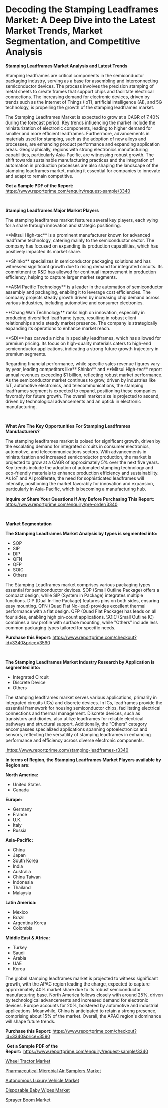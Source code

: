 <p><h1>Decoding the Stamping Leadframes Market: A Deep Dive into the Latest Market Trends, Market Segmentation, and Competitive Analysis</h1></p><p><strong>Stamping Leadframes Market Analysis and Latest Trends</strong></p>
<p><p>Stamping leadframes are critical components in the semiconductor packaging industry, serving as a base for assembling and interconnecting semiconductor devices. The process involves the precision stamping of metal sheets to create frames that support chips and facilitate electrical connections. The increasing demand for electronic devices, driven by trends such as the Internet of Things (IoT), artificial intelligence (AI), and 5G technology, is propelling the growth of the stamping leadframes market.</p><p>The Stamping Leadframes Market is expected to grow at a CAGR of 7.40% during the forecast period. Key trends influencing the market include the miniaturization of electronic components, leading to higher demand for smaller and more efficient leadframes. Furthermore, advancements in materials used for stamping, such as the adoption of new alloys and processes, are enhancing product performance and expanding application areas. Geographically, regions with strong electronics manufacturing capabilities, particularly Asia-Pacific, are witnessing robust growth. The shift towards sustainable manufacturing practices and the integration of automation in production processes are also shaping the landscape of the stamping leadframes market, making it essential for companies to innovate and adapt to remain competitive.</p></p>
<p><strong>Get a Sample PDF of the Report:&nbsp;</strong> <a href="https://www.reportprime.com/enquiry/request-sample/3340">https://www.reportprime.com/enquiry/request-sample/3340</a></p>
<p>&nbsp;</p>
<p><strong>Stamping Leadframes Major Market Players</strong></p>
<p><p>The stamping leadframes market features several key players, each vying for a share through innovation and strategic positioning. </p><p>**Mitsui High-tec** is a prominent manufacturer known for advanced leadframe technology, catering mainly to the semiconductor sector. The company has focused on expanding its production capabilities, which has positively impacted its market share.</p><p>**Shinko** specializes in semiconductor packaging solutions and has witnessed significant growth due to rising demand for integrated circuits. Its commitment to R&D has allowed for continual improvement in production efficiency, helping to capture larger market segments.</p><p>**ASM Pacific Technology** is a leader in the automation of semiconductor assembly and packaging, enabling it to leverage cost efficiencies. The company projects steady growth driven by increasing chip demand across various industries, including automotive and consumer electronics.</p><p>**Chang Wah Technology** ranks high on innovation, especially in producing diversified leadframe types, resulting in robust client relationships and a steady market presence. The company is strategically expanding its operations to enhance market reach.</p><p>**SDI** has carved a niche in specialty leadframes, which has allowed for premium pricing. Its focus on high-quality materials caters to high-end semiconductor applications, indicating a strong future growth trajectory in premium segments.</p><p>Regarding financial performance, while specific sales revenue figures vary by year, leading competitors like** Shinko** and **Mitsui High-tec** report annual revenues exceeding $1 billion, reflecting robust market performance. As the semiconductor market continues to grow, driven by industries like IoT, automotive electronics, and telecommunications, the stamping leadframes segment is expected to expand, positioning these companies favorably for future growth. The overall market size is projected to ascend, driven by technological advancements and an uptick in electronic manufacturing.</p></p>
<p>&nbsp;</p>
<p><strong>What Are The Key Opportunities For Stamping Leadframes Manufacturers?</strong></p>
<p><p>The stamping leadframes market is poised for significant growth, driven by the escalating demand for integrated circuits in consumer electronics, automotive, and telecommunications sectors. With advancements in miniaturization and increased semiconductor production, the market is projected to grow at a CAGR of approximately 5% over the next five years. Key trends include the adoption of automated stamping technology and eco-friendly materials to enhance production efficiency and sustainability. As IoT and AI proliferate, the need for sophisticated leadframes will intensify, positioning the market favorably for innovation and expansion, particularly in Asia-Pacific, which is becoming a manufacturing hub.</p></p>
<p><strong>Inquire or Share Your Questions If Any Before Purchasing This Report:</strong> <a href="https://www.reportprime.com/enquiry/pre-order/3340">https://www.reportprime.com/enquiry/pre-order/3340</a></p>
<p>&nbsp;</p>
<p><strong>Market Segmentation</strong></p>
<p><strong>The Stamping Leadframes Market Analysis by types is segmented into:</strong></p>
<p><ul><li>SOP</li><li>SIP</li><li>DIP</li><li>QFN</li><li>QFP</li><li>SOIC</li><li>Others</li></ul></p>
<p><p>The Stamping Leadframes market comprises various packaging types essential for semiconductor devices. SOP (Small Outline Package) offers a compact design, while SIP (System in Package) integrates multiple functions. DIP (Dual In-line Package) features pins on both sides, ensuring easy mounting. QFN (Quad Flat No-lead) provides excellent thermal performance with a flat design. QFP (Quad Flat Package) has leads on all four sides, enabling high pin-count applications. SOIC (Small Outline IC) combines a low profile with surface mounting, while "Others" include less common packaging types tailored for specific needs.</p></p>
<p><strong>Purchase this Report:&nbsp;</strong><a href="https://www.reportprime.com/checkout?id=3340&price=3590">https://www.reportprime.com/checkout?id=3340&price=3590</a></p>
<p>&nbsp;</p>
<p><strong>The Stamping Leadframes Market Industry Research by Application is segmented into:</strong></p>
<p><ul><li>Integrated Circuit</li><li>Discrete Device</li><li>Others</li></ul></p>
<p><p>The stamping leadframes market serves various applications, primarily in integrated circuits (ICs) and discrete devices. In ICs, leadframes provide the essential framework for housing semiconductor chips, facilitating electrical connections and thermal management. Discrete devices, such as transistors and diodes, also utilize leadframes for reliable electrical pathways and structural support. Additionally, the "Others" category encompasses specialized applications spanning optoelectronics and sensors, reflecting the versatility of stamping leadframes in enhancing performance and efficiency across diverse electronic components.</p></p>
<p><a href="https://www.reportprime.com/stamping-leadframes-r3340">&nbsp;https://www.reportprime.com/stamping-leadframes-r3340</a></p>
<p><strong>In terms of Region, the Stamping Leadframes Market Players available by Region are:</strong></p>
<p>
    <p> <strong> North America: </strong>
        <ul>
            <li>United States</li>
            <li>Canada</li>
        </ul>
        </p> 
    <p> <strong> Europe: </strong>
        <ul>
            <li>Germany</li>
            <li>France</li>
            <li>U.K.</li>
            <li>Italy</li>
            <li>Russia</li>
        </ul>
        </p> 
    <p> <strong> Asia-Pacific: </strong>
        <ul>
            <li>China</li>
            <li>Japan</li>
            <li>South Korea</li>
            <li>India</li>
            <li>Australia</li>
            <li>China Taiwan</li>
            <li>Indonesia</li>
            <li>Thailand</li>
            <li>Malaysia</li>
        </ul>
        </p> 
    <p> <strong> Latin America: </strong>
        <ul>
            <li>Mexico</li>
            <li>Brazil</li>
            <li>Argentina Korea</li>
            <li>Colombia</li>
        </ul>
        </p> 
    <p> <strong> Middle East & Africa: </strong>
        <ul>
            <li>Turkey</li>
            <li>Saudi</li>
            <li>Arabia</li>
            <li>UAE</li>
            <li>Korea</li>
        </ul>
    </p>
    </p>
<p><p>The global stamping leadframes market is projected to witness significant growth, with the APAC region leading the charge, expected to capture approximately 40% market share due to its robust semiconductor manufacturing base. North America follows closely with around 25%, driven by technological advancements and increased demand for electronic devices. Europe accounts for 20%, bolstered by automotive and industrial applications. Meanwhile, China is anticipated to retain a strong presence, comprising about 15% of the market. Overall, the APAC region's dominance will shape future trends.</p></p>
<p><strong>Purchase this Report: </strong><a href="https://www.reportprime.com/checkout?id=3340&price=3590">https://www.reportprime.com/checkout?id=3340&price=3590</a></p>
<p>&nbsp;<strong>Get a Sample PDF of the Report:&nbsp;&nbsp;</strong><a href="https://www.reportprime.com/enquiry/request-sample/3340">https://www.reportprime.com/enquiry/request-sample/3340</a></p>
<p><strong></strong></p>
<p><p><a href="https://www.linkedin.com/pulse/wheel-tractor-market-forecast-global-trends-analysis-from-gbjtf?trackingId=%2BjwWAjYVTFqIaI27okiEiQ%3D%3D">Wheel Tractor Market</a></p><p><a href="https://issuu.com/reportprime-2/docs/pharmaceutical-microbial-air-sample_ad0dfc540cc20a">Pharmaceutical Microbial Air Samplers Market</a></p><p><a href="https://www.linkedin.com/pulse/global-autonomous-luxury-vehicle-market-size-expected-reach-ueklf?trackingId=1XEyP53CSNe%2BUY2R6Ezd9Q%3D%3D">Autonomous Luxury Vehicle Market</a></p><p><a href="https://issuu.com/reportprime-2/docs/disposable-baby-wipes-market-size-2_5c6c4dadd7eb41">Disposable Baby Wipes Market</a></p><p><a href="https://www.linkedin.com/pulse/sprayer-boom-market-global-insights-regional-analysis-2024--lugkf?trackingId=xX78K27gRKykVgv8uiT%2Byg%3D%3D">Sprayer Boom Market</a></p></p>